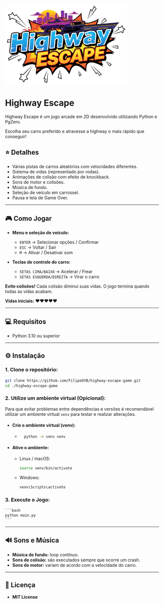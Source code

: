 
<img src="images/HighwayEscape.png" alt="Highway Escape" width="400">

# Highway Escape

Highway Escape é um jogo arcade em 2D desenvolvido utilizando Python e PgZero.

Escolha seu carro preferido e atravesse a highway o mais rápido que conseguir!


## ⭐ Detalhes

- Várias pistas de carros aleatórios com velocidades diferentes.
- Sistema de vidas (representado por rodas).
- Animações de colisão com efeito de knockback.
- Sons de motor e colisões.
- Música de fundo.
- Seleção de veículo em carrossel.
- Pausa e tela de Game Over.

---

## 🎮 Como Jogar

- **Menu e seleção de veículo:**
  - `ENTER` → Selecionar opções / Confirmar
  - `ESC` → Voltar / Sair
  - `M` → Ativar / Desativar som
  
- **Teclas de controle do carro:**
  - `SETAS CIMA/BAIXO` → Acelerar / Frear
  - `SETAS ESQUERDA/DIREITA` → Virar o carro
  
**Evite colisões!** Cada colisão diminui suas vidas. O jogo termina quando todas as vidas acabam.

**Vidas iniciais:** ❤️❤️❤️❤️❤️

---

## 💻 Requisitos

- Python 3.10 ou superior

---

## ⚙️ Instalação

### 1. Clone o repositório:

```bash
git clone https://github.com/FilipeOVB/highway-escape-game.git
cd ./highway-escape-game
```

### 2. Utilize um ambiente virtual (Opicional):

Para que evitar problemas entre dependências e versões é recomendável utilizar um ambiente virtual `venv` para testar e realizar alterações.

- #### Crie o ambiente virtual (venv):

    - ```bash
        python -m venv venv
        ```
- #### Ative o ambiente:
  
  - Linux / macOS:
  
    ```bash
    source venv/bin/activate
    ```
  - Windows:

    ```bash
    venv\Scripts\activate
    ```

### 3. Execute o Jogo:

    ```bash
    python main.py
    ```

---

## 🔊 Sons e Música

- **Música de fundo:** loop contínuo.
- **Sons de colisão:** são executados sempre que ocorre um crash.
- **Sons do motor:** variam de acordo com a velocidade do carro.

---

## 📝 Licença

- **MIT License**